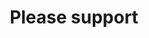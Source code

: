 ---
name: Request support in new news-website
about: The extention should work on this news-website 
title: 'Please support <YOUR-REQUESTED-WEBSITE-URL>'
labels: feature
assignees: ''

---